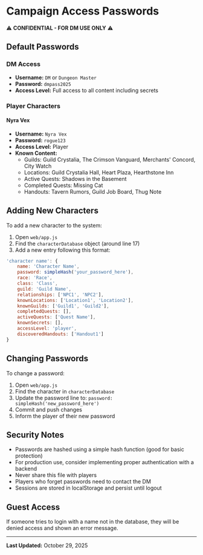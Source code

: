 # Campaign Access Passwords

⚠️ **CONFIDENTIAL - FOR DM USE ONLY** ⚠️

## Default Passwords

### DM Access
- **Username:** `DM` or `Dungeon Master`
- **Password:** `dmpass2025`
- **Access Level:** Full access to all content including secrets

### Player Characters

#### Nyra Vex
- **Username:** `Nyra Vex`
- **Password:** `rogue123`
- **Access Level:** Player
- **Known Content:**
  - Guilds: Guild Crystalia, The Crimson Vanguard, Merchants' Concord, City Watch
  - Locations: Guild Crystalia Hall, Heart Plaza, Hearthstone Inn
  - Active Quests: Shadows in the Basement
  - Completed Quests: Missing Cat
  - Handouts: Tavern Rumors, Guild Job Board, Thug Note

## Adding New Characters

To add a new character to the system:

1. Open `web/app.js`
2. Find the `characterDatabase` object (around line 17)
3. Add a new entry following this format:

```javascript
'character name': {
    name: 'Character Name',
    password: simpleHash('your_password_here'),
    race: 'Race',
    class: 'Class',
    guild: 'Guild Name',
    relationships: ['NPC1', 'NPC2'],
    knownLocations: ['Location1', 'Location2'],
    knownGuilds: ['Guild1', 'Guild2'],
    completedQuests: [],
    activeQuests: ['Quest Name'],
    knownSecrets: [],
    accessLevel: 'player',
    discoveredHandouts: ['Handout1']
}
```

## Changing Passwords

To change a password:

1. Open `web/app.js`
2. Find the character in `characterDatabase`
3. Update the password line to: `password: simpleHash('new_password_here')`
4. Commit and push changes
5. Inform the player of their new password

## Security Notes

- Passwords are hashed using a simple hash function (good for basic protection)
- For production use, consider implementing proper authentication with a backend
- Never share this file with players
- Players who forget passwords need to contact the DM
- Sessions are stored in localStorage and persist until logout

## Guest Access

If someone tries to login with a name not in the database, they will be denied access and shown an error message.

---

**Last Updated:** October 29, 2025
